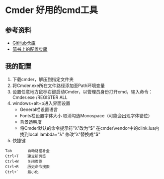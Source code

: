 # Cmder 好用的cmd工具
## 参考资料
- [GitHub仓库](https://github.com/cmderdev/cmder)
- [简书上的配置步骤](https://www.jianshu.com/p/5b7c985240a7)
## 我的配置
1. 下载cmder，解压到指定文件夹  
2. 将Cmder.exe所在文件路径添加至Path环境变量   
3. 设置任意地方鼠标右键启动Cmder，以管理员身份打开cmd，输入命令：Cmder.exe /REGISTER ALL  
4. windows+alt+p进入界面设置  
    - General栏设置语言  
    - Fonts栏设置字体大小 取消勾选Monospace（可能会出现字体错位）  
    - 背景透明度  
    - 将Cmder默认的命令提示符"λ"改为“$” 在cmder\vendor中的clink.lua内 找到local lambda="λ" 修改"λ"替换成"$"  
5. 快捷键
```
Tab       自动路径补全
Ctrl+T    建立新页签
Ctrl+W    关闭页签
Ctrl+R    历史命令搜索
Ctrl+`    最小化
```

